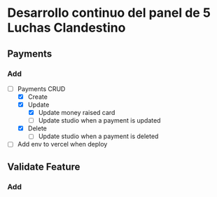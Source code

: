 # Desarrollo continuo del panel de 5 Luchas Clandestino

## Payments

### Add
  - [ ] Payments CRUD
    - [x] Create
    - [x] Update
      - [x] Update money raised card
      - [ ] Update studio when a payment is updated
    - [x] Delete
      - [ ] Update studio when a payment is deleted
  - [ ] Add env to vercel when deploy

## Validate Feature

### Add